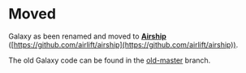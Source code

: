 Moved
=====

Galaxy as been renamed and moved to **[Airship](https://github.com/airlift/airship)** ([https://github.com/airlift/airship](https://github.com/airlift/airship)).

The old Galaxy code can be found in the [old-master](https://github.com/dain/galaxy-server/tree/old-master) branch.

